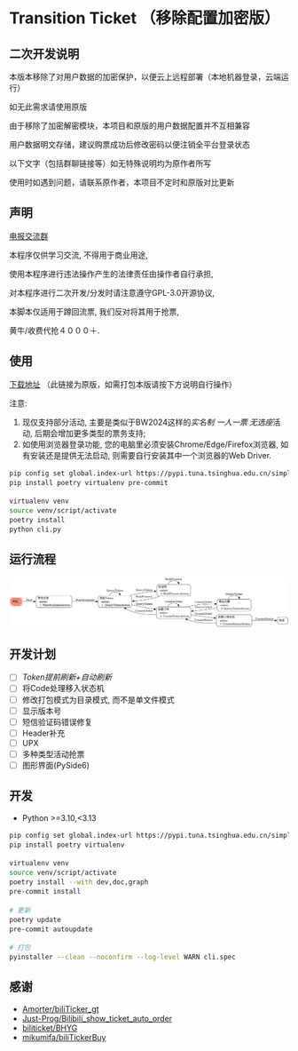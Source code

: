 # Transition Ticket （移除配置加密版）

## 二次开发说明

本版本移除了对用户数据的加密保护，以便云上远程部署（本地机器登录，云端运行）

如无此需求请使用原版

由于移除了加密解密模块，本项目和原版的用户数据配置并不互相兼容

用户数据明文存储，建议购票成功后修改密码以便注销全平台登录状态

以下文字（包括群聊链接等）如无特殊说明均为原作者所写

使用时如遇到问题，请联系原作者，本项目不定时和原版对比更新


## 声明

[电报交流群](https://t.me/bilibili_ticket)

本程序仅供学习交流, 不得用于商业用途,

使用本程序进行违法操作产生的法律责任由操作者自行承担,

对本程序进行二次开发/分发时请注意遵守GPL-3.0开源协议,

本脚本仅适用于蹲回流票, 我们反对将其用于抢票,

黄牛/收费代抢４０００＋.

## 使用

[下载地址](https://github.com/biliticket/transition-ticket/releases)  （此链接为原版，如需打包本版请按下方说明自行操作）

注意:

1. 现仅支持部分活动, 主要是类似于BW2024这样的*实名制 一人一票 无选座*活动, 后期会增加更多类型的票务支持;
2. 如使用浏览器登录功能, 您的电脑里必须安装Chrome/Edge/Firefox浏览器, 如有安装还是提供无法启动, 则需要自行安装其中一个浏览器的Web Driver.

```bash
pip config set global.index-url https://pypi.tuna.tsinghua.edu.cn/simple
pip install poetry virtualenv pre-commit

virtualenv venv
source venv/script/activate
poetry install
python cli.py
```

## 运行流程

![FSM](assest/fsm.png)

## 开发计划

- [ ] *Token提前刷新+自动刷新*
- [ ] 将Code处理移入状态机
- [ ] 修改打包模式为目录模式, 而不是单文件模式
- [ ] 显示版本号
- [ ] 短信验证码错误修复
- [ ] Header补充
- [ ] UPX
- [ ] 多种类型活动抢票
- [ ] 图形界面(PySide6)

## 开发

- Python >=3.10,<3.13

```bash
pip config set global.index-url https://pypi.tuna.tsinghua.edu.cn/simple
pip install poetry virtualenv

virtualenv venv
source venv/script/activate
poetry install --with dev,doc,graph
pre-commit install

# 更新
poetry update
pre-commit autoupdate

# 打包
pyinstaller --clean --noconfirm --log-level WARN cli.spec
```

## 感谢

- [Amorter/biliTicker_gt](https://github.com/Amorter/biliTicker_gt)
- [Just-Prog/Bilibili_show_ticket_auto_order](https://github.com/Just-Prog/Bilibili_show_ticket_auto_order)
- [biliticket/BHYG](https://github.com/biliticket/BHYG)
- [mikumifa/biliTickerBuy](https://github.com/mikumifa/biliTickerBuy)
